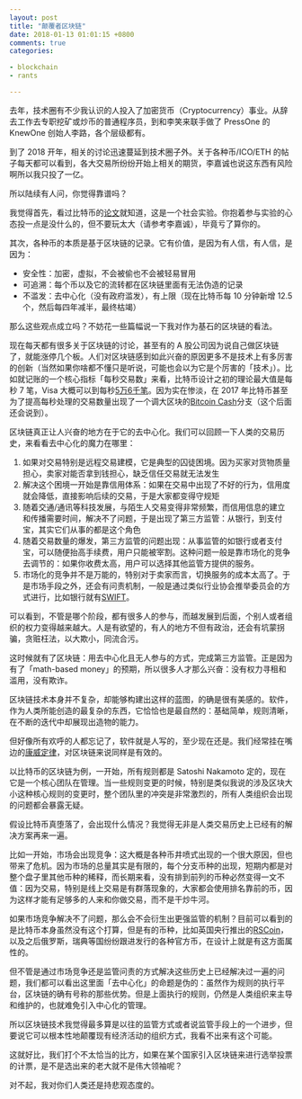 ```yaml
---
layout: post
title: "颠覆者区块链"
date: 2018-01-13 01:01:15 +0800
comments: true
categories:

- blockchain
- rants

---
```


去年，技术圈有不少我认识的人投入了加密货币（Cryptocurrency）事业。从辞去工作去专职挖矿或炒币的普通程序员，到和李笑来联手做了 PressOne 的 KnewOne 创始人李路，各个层级都有。

到了 2018 开年，相关的讨论迅速蔓延到技术圈子外。关于各种币/ICO/ETH 的帖子每天都可以看到，各大交易所纷纷开始上相关的期货，李嘉诚也说这东西有风险啊所以我只投了一亿。

所以陆续有人问，你觉得靠谱吗？

我觉得首先，看过比特币的[论文](https://bitcoin.org/en/bitcoin-paper)就知道，这是一个社会实验。你抱着参与实验的心态投一点是没什么的，但不要玩太大（请参考李嘉诚），毕竟亏了算你的。

其次，各种币的本质是基于区块链的记录。它有价值，是因为有人信，有人信，是因为：

* 安全性：加密，虚拟，不会被偷也不会被轻易冒用
* 可追溯：每个币以及它的流转都在区块链里面有无法伪造的记录
* 不滥发：去中心化（没有政府滥发），有上限（现在比特币每 10 分钟新增 12.5 个，然后每四年减半，最终枯竭）

那么这些观点成立吗？不妨花一些篇幅说一下我对作为基石的区块链的看法。

现在每天都有很多关于区块链的讨论，甚至有的 A 股公司因为说自己做区块链了，就能涨停几个板。人们对区块链感到如此兴奋的原因更多不是技术上有多厉害的创新（当然如果你啥都不懂只是听说，可能也会以为它是个厉害的「技术」）。比如就记账的一个核心指标「每秒交易数」来看，比特币设计之初的理论最大值是每秒 7 笔，Visa 大概可以到每秒[5万6千笔](https://usa.visa.com/dam/VCOM/download/corporate/media/visa-fact-sheet-Jun2015.pdf)。因为实在惨淡，在 2017 年比特币甚至为了提高每秒处理的交易数量出现了一个调大区块的[Bitcoin Cash](https://en.wikipedia.org/wiki/Bitcoin_Cash)分支（这个后面还会说到）。

区块链真正让人兴奋的地方在于它的去中心化。我们可以回顾一下人类的交易历史，来看看去中心化的魔力在哪里：

1. 如果对交易特别是远程交易建模，它是典型的囚徒困境。因为买家对货物质量担心，卖家对能否拿到钱担心，缺乏信任交易就无法发生
2. 解决这个困境一开始是靠信用体系：如果在交易中出现了不好的行为，信用度就会降低，直接影响后续的交易，于是大家都变得守规矩
3. 随着交通/通讯等科技发展，与陌生人交易变得非常频繁，而信用信息的建立和传播需要时间，解决不了问题，于是出现了第三方监管：从银行，到支付宝，其实它们从事的都是这个角色
4. 随着交易数量的爆发，第三方监管的问题出现：从事监管的如银行或者支付宝，可以随便抬高手续费，用户只能被宰割。这种问题一般是靠市场化的竞争去调节的：如果你收费太高，用户可以选择其他监管方提供的服务。
5. 市场化的竞争并不是万能的，特别对于卖家而言，切换服务的成本太高了。于是市场手段之外，还会有问责机制，一般是通过类似行业协会推举委员会的方式进行，比如银行就有[SWIFT](https://www.swift.com/)。

可以看到，不管是哪个阶段，都有很多人的参与，而越发展到后面，个别人或者组织的权力变得越来越大。人是有欲望的，有人的地方不但有政治，还会有坑蒙拐骗，贪赃枉法，以大欺小，同流合污。

这时候就有了区块链：用去中心化且无人参与的方式，完成第三方监管。正是因为有了「math-based money」的预期，所以很多人才那么兴奋：没有权力寻租和滥用，没有欺诈。

区块链技术本身并不复杂，却能够构建出这样的蓝图，的确是很有美感的。软件，作为人类所能创造的最复杂的东西，它恰恰也是最自然的：基础简单，规则清晰，在不断的迭代中却展现出造物的能力。

但好像所有欢呼的人都忘记了，软件就是人写的，至少现在还是。我们经常挂在嘴边的[康威定律](https://lenciel.com/2017/02/the-real-success-by-doing-msa/)，对区块链来说同样是有效的。

以比特币的区块链为例，一开始，所有规则都是 Satoshi Nakamoto 定的，现在它是一个核心团队在管理。当一些规则变更的时候，特别是类似我说的涉及区块大小这种核心规则的变更时，整个团队里的冲突是非常激烈的，所有人类组织会出现的问题都会暴露无疑。

假设比特币真堕落了，会出现什么情况？我觉得无非是人类交易历史上已经有的解决方案再来一遍。

比如一开始，市场会出现竞争：这大概是各种币井喷式出现的一个很大原因，但也带来了危机。因为市场的总量其实是有限的，每个分支币种的出现，短期内都是对整个盘子里其他币种的稀释，而长期来看，没有排到前列的币种必然变得一文不值：因为交易，特别是线上交易是有群落现象的，大家都会使用排名靠前的币，因为这样才能有足够多的人来和你做交易，而不是干炒牛河。

如果市场竞争解决不了问题，那么会不会衍生出更强监管的机制？目前可以看到的是比特币本身虽然没有这个打算，但是有的币种，比如英国央行推出的[RSCoin](https://iohk.io/projects/rscoin/)，以及之后俄罗斯，瑞典等国纷纷跟进发行的各种官方币，在设计上就是有这方面属性的。

但不管是通过市场竞争还是监管问责的方式解决这些历史上已经解决过一遍的问题，我们都可以看出这里面「去中心化」的命题是伪的：虽然作为规则的执行平台，区块链的确有号称的那些优势。但是上面执行的规则，仍然是人类组织来主导和维护的，也就难免引入中心化的管理。

所以区块链技术我觉得最多算是以往的监管方式或者说监管手段上的一个进步，但要说它可以根本性地颠覆现有经济活动的组织方式，我看不出来有这个可能。

这就好比，我们打个不太恰当的比方，如果在某个国家引入区块链来进行选举投票的计票，是不是选出来的老大就不是伟大领袖呢？

对不起，我对你们人类还是持悲观态度的。


